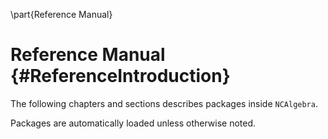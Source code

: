 \part{Reference Manual}

# Reference Manual {#ReferenceIntroduction}

The following chapters and sections describes packages inside
`NCAlgebra`.

Packages are automatically loaded unless otherwise noted.
